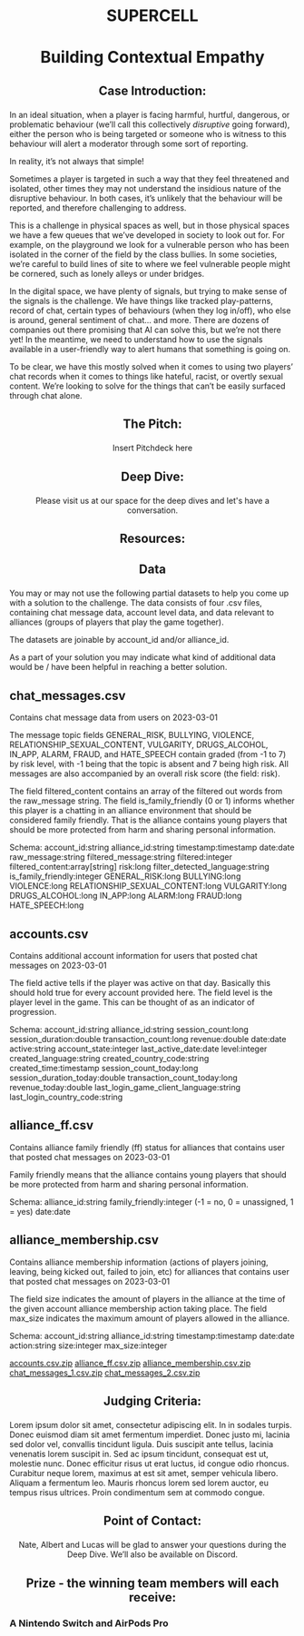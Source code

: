 # <p align="center"> SUPERCELL </p>

# <p align="center"> Building Contextual Empathy </p>

## <p align="center"> Case Introduction: </p>

In an ideal situation, when a player is facing harmful, hurtful, dangerous, or problematic behaviour (we’ll call this collectively _disruptive_ going forward), either the person who is being targeted or someone who is witness to this behaviour will alert a moderator through some sort of reporting.

In reality, it’s not always that simple!

Sometimes a player is targeted in such a way that they feel threatened and isolated, other times they may not understand the insidious nature of the disruptive behaviour. In both cases, it’s unlikely that the behaviour will be reported, and therefore challenging to address.

This is a challenge in physical spaces as well, but in those physical spaces we have a few queues that we’ve developed in society to look out for. For example, on the playground we look for a vulnerable person who has been isolated in the corner of the field by the class bullies. In some societies, we’re careful to build lines of site to where we feel vulnerable people might be cornered, such as lonely alleys or under bridges.

In the digital space, we have plenty of signals, but trying to make sense of the signals is the challenge. We have things like tracked play-patterns, record of chat, certain types of behaviours (when they log in/off), who else is around, general sentiment of chat... and more. There are dozens of companies out there promising that AI can solve this, but we’re not there yet! In the meantime, we need to understand how to use the signals available in a user-friendly way to alert humans that something is going on.

To be clear, we have this mostly solved when it comes to using two players’ chat records when it comes to things like hateful, racist, or overtly sexual content. We’re looking to solve for the things that can’t be easily surfaced through chat alone.

## <p align="center"> The Pitch: </p>

<p align="center"> Insert Pitchdeck here </p>

## <p align="center"> Deep Dive: </p>

<p align="center"> Please visit us at our space for the deep dives and let's have a conversation. </p>


##  <p align="center"> Resources: </p>

## <p align="center"> Data </p>
You may or may not use the following partial datasets to help you come up with a solution to the challenge. The data consists of four .csv files, containing chat message data, account level data, and data relevant to alliances (groups of players that play the game together).

The datasets are joinable by account_id and/or alliance_id.

As a part of your solution you may indicate what kind of additional data would be / have been helpful in reaching a better solution.

## chat_messages.csv
Contains chat message data from users on 2023-03-01

The message topic fields GENERAL_RISK, BULLYING, VIOLENCE, RELATIONSHIP_SEXUAL_CONTENT, VULGARITY, DRUGS_ALCOHOL, IN_APP,  ALARM, FRAUD, and HATE_SPEECH contain graded (from -1 to 7) by risk level, with -1 being that the topic is absent and 7 being high risk. All messages are also accompanied by an overall risk score (the field: risk). 

The field filtered_content contains an array of the filtered out words from the raw_message string.
The field is_family_friendly (0 or 1) informs whether this player is a chatting in an alliance environment that should be considered family friendly. That is the alliance contains young players that should be more protected from harm and sharing personal information.

Schema:
account_id:string
alliance_id:string
timestamp:timestamp
date:date
raw_message:string
filtered_message:string
filtered:integer
filtered_content:array[string]
risk:long
filter_detected_language:string
is_family_friendly:integer
GENERAL_RISK:long
BULLYING:long
VIOLENCE:long
RELATIONSHIP_SEXUAL_CONTENT:long
VULGARITY:long
DRUGS_ALCOHOL:long
IN_APP:long
ALARM:long
FRAUD:long
HATE_SPEECH:long


## accounts.csv
Contains additional account information for users that posted chat messages on 2023-03-01

The field active tells if the player was active on that day. Basically this should hold true for every account provided here.
The field level is the player level in the game. This can be thought of as an indicator of progression.

Schema:
account_id:string
alliance_id:string
session_count:long
session_duration:double
transaction_count:long
revenue:double
date:date
active:string
account_state:integer
last_active_date:date
level:integer
created_language:string
created_country_code:string
created_time:timestamp
session_count_today:long
session_duration_today:double
transaction_count_today:long
revenue_today:double
last_login_game_client_language:string
last_login_country_code:string


## alliance_ff.csv
Contains alliance family friendly (ff) status for alliances that contains user that posted chat messages on 2023-03-01

Family friendly means that the alliance contains young players that should be more protected from harm and sharing personal information.

Schema:
alliance_id:string
family_friendly:integer (-1 = no, 0 = unassigned, 1 = yes)
date:date

## alliance_membership.csv
Contains alliance membership information (actions of players joining, leaving, being kicked out, failed to join, etc) for alliances that contains user that posted chat messages on 2023-03-01

The field size indicates the amount of players in the alliance at the time of the given account alliance membership action taking place.
The field max_size indicates the maximum amount of players allowed in the alliance.

Schema:
account_id:string
alliance_id:string
timestamp:timestamp
date:date
action:string
size:integer
max_size:integer

[accounts.csv.zip](https://github.com/START-Hack/SUPERCELL_STARTHACK23/files/11016656/accounts.csv.zip)
[alliance_ff.csv.zip](https://github.com/START-Hack/SUPERCELL_STARTHACK23/files/11016658/alliance_ff.csv.zip)
[alliance_membership.csv.zip](https://github.com/START-Hack/SUPERCELL_STARTHACK23/files/11016662/alliance_membership.csv.zip)
[chat_messages_1.csv.zip](https://github.com/START-Hack/SUPERCELL_STARTHACK23/files/11016663/chat_messages_1.csv.zip)
[chat_messages_2.csv.zip](https://github.com/START-Hack/SUPERCELL_STARTHACK23/files/11016666/chat_messages_2.csv.zip)


## <p align="center"> Judging Criteria: </p>

Lorem ipsum dolor sit amet, consectetur adipiscing elit. In in sodales turpis. Donec euismod diam sit amet fermentum imperdiet. Donec justo mi, lacinia sed dolor vel, convallis tincidunt ligula. Duis suscipit ante tellus, lacinia venenatis lorem suscipit in. Sed ac ipsum tincidunt, consequat est ut, molestie nunc. Donec efficitur risus ut erat luctus, id congue odio rhoncus. Curabitur neque lorem, maximus at est sit amet, semper vehicula libero. Aliquam a fermentum leo. Mauris rhoncus lorem sed lorem auctor, eu tempus risus ultrices. Proin condimentum sem at commodo congue.

## <p align="center"> Point of Contact: </p>

<p align="center"> Nate, Albert and Lucas will be glad to answer your questions during the Deep Dive. We’ll also be available on Discord. </p>


## <p align="center"> Prize - the winning team members will each receive: </p>

### A Nintendo Switch and AirPods Pro
